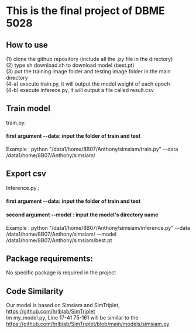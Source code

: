 # This is the final project of DBME 5028
## How to use
(1) clone the github repository (include all the .py file in the directory) <br>
(2) type sh download.sh to download model (best.pt)<br>
(3) put the training image folder and testing image folder in the main directory <br>
(4-a) execute train.py, it will output the model weight of each epoch <br> 
(4-b) execute inferece.py, it will output a file called result.csv  <br>

## Train model
train.py: <br>
#### first argument --data: input the folder of train and test <br>
Example : python "/data1/home/8B07/Anthony/simsiam/train.py" --data /data1/home/8B07/Anthony/simsiam/ 
## Export csv
Inference.py :  <br>
#### first argument --data: input the folder of train and test <br>
#### second argument --model <b> </b> : input the model's directory name <br>
Example : python "/data1/home/8B07/Anthony/simsiam/inference.py" --data /data1/home/8B07/Anthony/simsiam/ --model /data1/home/8B07/Anthony/simsiam/best.pt


## Package requirements:
No specific package is required in the project

## Code Similarity
Our model is based on Simsiam and SimTriplet, https://github.com/hrlblab/SimTriplet <br>
Im my_model.py, Line 17-41 75-161 will be similar to the https://github.com/hrlblab/SimTriplet/blob/main/models/simsiam.py
